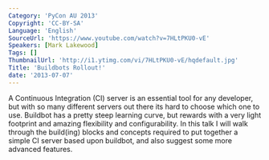 ```yaml
---
Category: 'PyCon AU 2013'
Copyright: 'CC-BY-SA'
Language: 'English'
SourceUrl: 'https://www.youtube.com/watch?v=7HLtPKU0-vE'
Speakers: [Mark Lakewood]
Tags: []
ThumbnailUrl: 'http://i1.ytimg.com/vi/7HLtPKU0-vE/hqdefault.jpg'
Title: 'Buildbots Rollout!'
date: '2013-07-07'
---
```

A Continuous Integration (CI) server is an essential tool for any developer, but with so many different servers out there its hard to choose which one to use. Buildbot has a pretty steep learning curve, but rewards with a very light footprint and amazing flexibility and configurability. In this talk I will walk through the build(ing) blocks and concepts required to put together a simple CI server based upon buildbot, and also suggest some more advanced features.